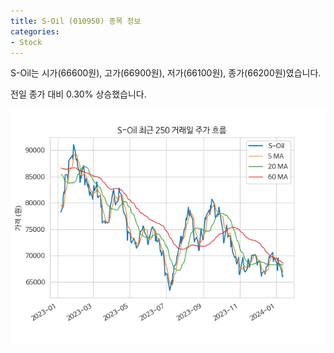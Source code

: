 ```yaml
---
title: S-Oil (010950) 종목 정보
categories:
- Stock
---
```


S-Oil는 시가(66600원), 고가(66900원), 저가(66100원), 종가(66200원)였습니다.

전일 종가 대비 0.30% 상승했습니다.

<!-- more -->

![010950](/assets/stock_images/010950.png)